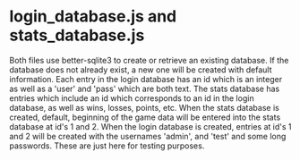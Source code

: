 # login_database.js and stats_database.js

Both files use better-sqlite3 to create or retrieve an existing database. If the database does not already exist, a new one will be created with default information. Each entry in the login database has an id which is an integer as well as a 'user' and 'pass' which are both text. The stats database has entries which include an id which corresponds to an id in the login database, as well as wins, losses, points, etc. When the stats database is created, default, beginning of the game data will be entered into the stats database at id's 1 and 2. When the login database is created, entries at id's 1 and 2 will be created with the usernames 'admin', and 'test' and some long passwords. These are just here for testing purposes.